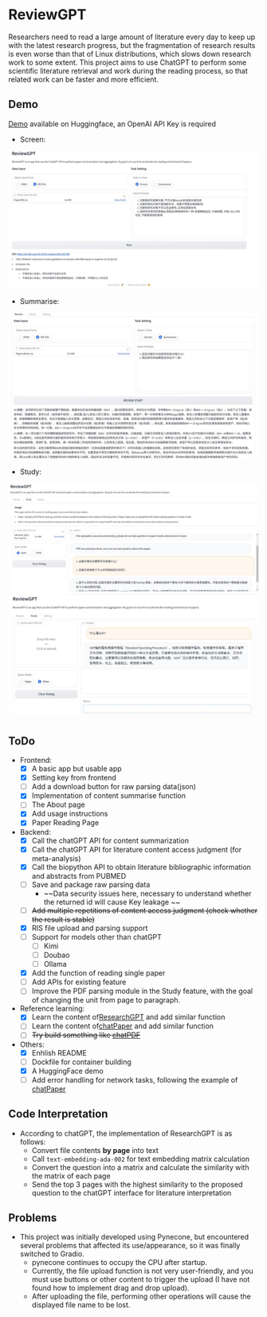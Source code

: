 # ReviewGPT

Researchers need to read a large amount of literature every day to keep up with the latest research progress, but the fragmentation of research results is even worse than that of Linux distributions, which slows down research work to some extent. This project aims to use ChatGPT to perform some scientific literature retrieval and work during the reading process, so that related work can be faster and more efficient.

## Demo

[Demo](https://huggingface.co/spaces/SilenWang/ReviewGPT) available on Huggingface, an OpenAI API Key is required

- Screen:

![demo](img/screen.png)

- Summarise:

![demo](img/summarise.png)

- Study:

![demo](img/study_paper.png)
![demo](img/study_other.png)

## ToDo

- Frontend:
  + [x] A basic app but usable app
  + [x] Setting key from frontend
  + [ ] Add a download button for raw parsing data(json) 
  + [x] Implementation of content summarise function
  + [ ] The About page
  + [x] Add usage instructions
  + [x] Paper Reading Page
- Backend: 
  + [x] Call the chatGPT API for content summarization
  + [x] Call the chatGPT API for literature content access judgment (for meta-analysis)
  + [x] Call the biopython API to obtain literature bibliographic information and abstracts from PUBMED
  + [ ] Save and package raw parsing data
    * ~~Data security issues here, necessary to understand whether the returned id will cause Key leakage ~~
  + [ ] ~~Add multiple repetitions of content access judgment (check whether the result is stable)~~
  + [x] RIS file upload and parsing support
  + [ ] Support for models other than chatGPT
    + [ ] Kimi
    + [ ] Doubao
    + [ ] Ollama
  + [x] Add the function of reading single paper
  + [ ] Add APIs for existing feature
  + [ ] Improve the PDF parsing module in the Study feature, with the goal of changing the unit from page to paragraph.
- Reference learning:
  + [x] Learn the content of[ResearchGPT](https://github.com/mukulpatnaik/researchgpt) and add similar function
  + [ ] Learn the content of[chatPaper](https://github.com/kaixindelele/ChatPaper) and add similar function
  + [ ] ~~Try build something like [chatPDF](https://www.chatpdf.com/)~~
- Others:
  - [x] Enhlish README
  - [ ] Dockfile for container building
  - [x] A HuggingFace demo
  - [ ] Add error handling for network tasks, following the example of [chatPaper](https://github.com/kaixindelele/ChatPaper)

## Code Interpretation

- According to chatGPT, the implementation of ResearchGPT is as follows:
  + Convert file contents **by page** into text
  + Call `text-embedding-ada-002` for text embedding matrix calculation
  + Convert the question into a matrix and calculate the similarity with the matrix of each page
  + Send the top 3 pages with the highest similarity to the proposed question to the chatGPT interface for literature interpretation

## Problems

- This project was initially developed using Pynecone, but encountered several problems that affected its use/appearance, so it was finally switched to Gradio.
  + pynecone continues to occupy the CPU after startup.
  + Currently, the file upload function is not very user-friendly, and you must use buttons or other content to trigger the upload (I have not found how to implement drag and drop upload).
  + After uploading the file, performing other operations will cause the displayed file name to be lost.
